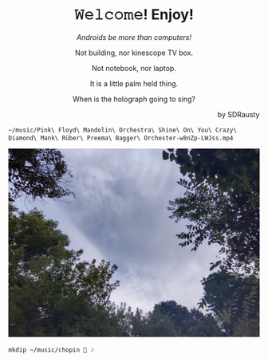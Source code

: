 <h1 align="center">𝚆𝚎𝚕𝚌𝚘𝚖𝚎! Enjoy!</h1>
<p align="center"><em></bold>Androids be more than computers!</b></em></p>

<p align="center">Not building, nor kinescope TV box.</p>

<p align="center">Not notebook, nor laptop.</p>

<p align="center">It is a little palm held thing.</p>

<p align="center">When is the holograph going to sing?</p>

<p align="right">by SDRausty</p>

    ~/music/Pink\ Floyd\ Mandolin\ Orchestra\ Shine\ On\ You\ Crazy\ Diamond\ Mank\ Rüber\ Preema\ Bagger\ Orchester-w8nZp-LWJss.mp4

![Ungeoformed Wild Fires Dusty Sky in the Great Lakes, Summer of 2021](https://raw.githubusercontent.com/SDRausty/SDRausty/19ae0a7d241b5339004a3bec5e27d6fe051c8a23/IMG_20210904_102307.jpg)

    mkdip ~/music/chopin 🎵 🎶
<!-- SDRausty/README.md EOF -->
